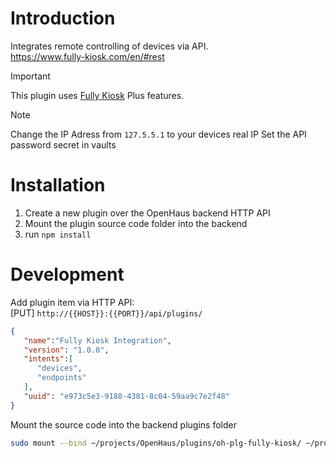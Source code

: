 # Introduction
Integrates remote controlling of devices via API.<br />
https://www.fully-kiosk.com/en/#rest

> [!IMPORTANT]  
> This plugin uses [Fully Kiosk](https://github.com/3cky/mbusd) Plus features.<br />

> [!NOTE]
> Change the IP Adress from `127.5.5.1` to your devices real IP
> Set the API password secret in vaults


# Installation
1) Create a new plugin over the OpenHaus backend HTTP API
2) Mount the plugin source code folder into the backend
3) run `npm install`

# Development
Add plugin item via HTTP API:<br />
[PUT] `http://{{HOST}}:{{PORT}}/api/plugins/`
```json
{
   "name":"Fully Kiosk Integration",
   "version": "1.0.0",
   "intents":[
      "devices",
      "endpoints"
   ],
   "uuid": "e973c5e3-9188-4381-8c04-59aa9c7e2f48"
}
```

Mount the source code into the backend plugins folder
```sh
sudo mount --bind ~/projects/OpenHaus/plugins/oh-plg-fully-kiosk/ ~/projects/OpenHaus/backend/plugins/e973c5e3-9188-4381-8c04-59aa9c7e2f48/
```